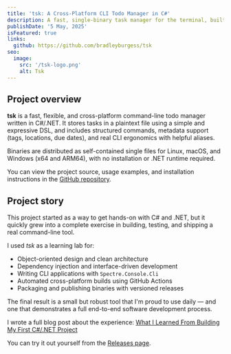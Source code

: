 ```yaml
---
title: 'tsk: A Cross-Platform CLI Todo Manager in C#'
description: A fast, single-binary task manager for the terminal, built with C# and .NET
publishDate: '5 May, 2025'
isFeatured: true
links:
  github: https://github.com/bradleyburgess/tsk
seo:
  image:
    src: '/tsk-logo.png'
    alt: Tsk
---
```


## Project overview

**tsk** is a fast, flexible, and cross-platform command-line todo manager
written in C#/.NET. It stores tasks in a plaintext file using a simple and expressive
DSL, and includes structured commands, metadata support (tags, locations, due
dates), and real CLI ergonomics with helpful aliases.

Binaries are distributed as self-contained single files for Linux, macOS, and
Windows (x64 and ARM64), with no installation or .NET runtime required.

You can view the project source, usage examples, and installation instructions
in the [GitHub repository](https://github.com/bradleyburgess/tsk).

## Project story

This project started as a way to get hands-on with C# and .NET, but it quickly
grew into a complete exercise in building, testing, and shipping a real
command-line tool.

I used *tsk* as a learning lab for:
- Object-oriented design and clean architecture
- Dependency injection and interface-driven development
- Writing CLI applications with `Spectre.Console.Cli`
- Automated cross-platform builds using GitHub Actions
- Packaging and publishing binaries with versioned releases

The final result is a small but robust tool that I'm proud to use daily — and
one that demonstrates a full end-to-end software development process.

I wrote a full blog post about the experience: [What I Learned From Building My
First C#/.NET
Project](/blog/what-i-learned-from-building-my-first-csharp-dotnet-project)

You can try it out yourself from the [Releases
page](https://github.com/bradleyburgess/tsk/releases).
